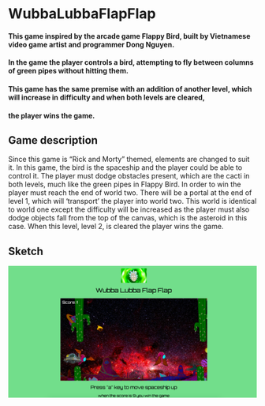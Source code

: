 # WubbaLubbaFlapFlap
#### This game inspired by the arcade game Flappy Bird, built by Vietnamese video game artist and programmer Dong Nguyen. 
#### In the game the player controls a bird, attempting to fly between columns of green pipes without hitting them. 
#### This game has the same premise with an addition of another level, which will increase in difficulty and when both levels are cleared, 
#### the player wins the game.

## Game description
Since this game is “Rick and Morty” themed, elements are changed to suit it. In this game, the bird is the spaceship and the 
player could be able to control it. The player must dodge obstacles present, which are the cacti in both levels, much like the green pipes 
in Flappy Bird. In order to win the player must reach the end of world two. There will be a portal at the end of level 1, which will 
‘transport’ the player into world two. This world is identical to world one except the difficulty will be increased as the player must also dodge 
objects fall from the top of the canvas, which is the asteroid in this case. When this level, level 2, is cleared the player wins the game.

## Sketch
![wlff](wlff.png)
